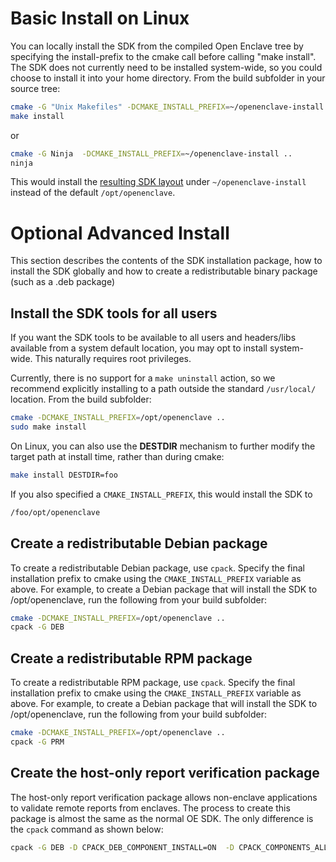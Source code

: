 Basic Install on Linux
======================

You can locally install the SDK from the compiled Open Enclave tree by specifying
the install-prefix to the cmake call before calling "make install". The SDK does
not currently need to be installed system-wide, so you could choose to install it
into your home directory. From the build subfolder in your source tree:

```bash
cmake -G "Unix Makefiles" -DCMAKE_INSTALL_PREFIX=~/openenclave-install ..
make install
```
or
```bash
cmake -G Ninja  -DCMAKE_INSTALL_PREFIX=~/openenclave-install ..
ninja
```

This would install the [resulting SDK layout](/docs/GettingStartedDocs/Linux_using_oe_sdk.md#open-enclave-sdk-layout)
under `~/openenclave-install` instead of the default `/opt/openenclave`.

Optional Advanced Install
=========================

This section describes the contents of the SDK installation package, how to install the SDK globally
and how to create a redistributable binary package (such as a .deb package)

## Install the SDK tools for all users

If you want the SDK tools to be available to all users and headers/libs
available from a system default location, you may opt to install system-wide.
This naturally requires root privileges.

Currently, there is no support for a `make uninstall` action, so we recommend
explicitly installing to a path outside the standard `/usr/local/` location.
From the build subfolder:

```bash
cmake -DCMAKE_INSTALL_PREFIX=/opt/openenclave ..
sudo make install
```

On Linux, you can also use the **DESTDIR** mechanism to further modify the target
path at install time, rather than during cmake:

```bash
make install DESTDIR=foo
```

If you also specified a `CMAKE_INSTALL_PREFIX`, this would install the SDK to

```bash
/foo/opt/openenclave
```

## Create a redistributable Debian package

To create a redistributable Debian package, use `cpack`. Specify
the final installation prefix to cmake using the `CMAKE_INSTALL_PREFIX` variable
as above. For example, to create a Debian package that will install the SDK to
/opt/openenclave, run the following from your build subfolder:

```bash
cmake -DCMAKE_INSTALL_PREFIX=/opt/openenclave ..
cpack -G DEB
```

## Create a redistributable RPM package

To create a redistributable RPM package, use `cpack`. Specify
the final installation prefix to cmake using the `CMAKE_INSTALL_PREFIX` variable
as above. For example, to create a Debian package that will install the SDK to
/opt/openenclave, run the following from your build subfolder:

```bash
cmake -DCMAKE_INSTALL_PREFIX=/opt/openenclave ..
cpack -G PRM
```

## Create the host-only report verification package

The host-only report verification package allows non-enclave applications to
validate remote reports from enclaves. The process to create this package
is almost the same as the normal OE SDK. The only difference is the `cpack`
command as shown below:

```bash
cpack -G DEB -D CPACK_DEB_COMPONENT_INSTALL=ON  -D CPACK_COMPONENTS_ALL=OEHOSTVERIFY
```
